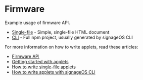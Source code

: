 # Firmware

Example usage of firmware API.

* [Single-file](singlefile-applet) - Simple, single-file HTML document
* [CLI](cli-applet) - Full npm project, usually generated by signageOS CLI

For more information on how to write applets, read these articles:

* [Firmware API](https://sdk.docs.signageos.io/api/js/management/latest/2-js-management-firmware)
* [Getting started with applets](https://docs.signageos.io/hc/en-us/articles/4405068855570-Introduction-to-Applets)
* [How to write single-file applets](https://docs.signageos.io/hc/en-us/articles/4405011600274)
* [How to write applets with signageOS CLI](https://docs.signageos.io/hc/en-us/articles/4405070294674)
